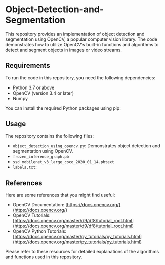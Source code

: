 # Object-Detection-and-Segmentation

This repository provides an implementation of object detection and segmentation using OpenCV, a popular computer vision library. The code demonstrates how to utilize OpenCV's built-in functions and algorithms to detect and segment objects in images or video streams.

## Requirements

To run the code in this repository, you need the following dependencies:

- Python 3.7 or above
- OpenCV (version 3.4 or later)
- Numpy

You can install the required Python packages using pip:


## Usage

The repository contains the following files:

- `object_detection_using_opencv.py`: Demonstrates object detection and segmentation using OpenCV.
- `frozen_inference_graph.pb`
- `ssd_mobilenet_v3_large_coco_2020_01_14.pbtext`
- `labels.txt`: 



## References

Here are some references that you might find useful:

- OpenCV Documentation: [https://docs.opencv.org/](https://docs.opencv.org/)
- OpenCV Tutorials: [https://docs.opencv.org/master/d9/df8/tutorial_root.html](https://docs.opencv.org/master/d9/df8/tutorial_root.html)
- OpenCV Python Tutorials: [https://docs.opencv.org/master/py_tutorials/py_tutorials.html](https://docs.opencv.org/master/py_tutorials/py_tutorials.html)

Please refer to these resources for detailed explanations of the algorithms and functions used in this repository.



